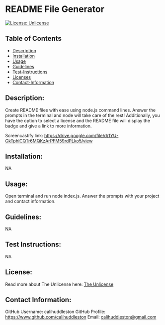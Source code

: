 # README File Generator
  [![License: Unlicense](https://img.shields.io/badge/license-Unlicense-blue.svg)](http://unlicense.org/)

  ## Table of Contents
  - [Description](#description)
  - [Installation](#install)
  - [Usage](#usage)
  - [Guidelines](#guidelines)
  - [Test-Instructions](#test)
  - [Licenses](#license)
  - [Contact-Information](#email)

  ## Description:
  Create README files with ease using node.js command lines. Answer the prompts in the terminal and node will take care of the rest! Additionally, you have the option to select a license and the README file will display the badge and give a link to more information.
  
  Screencastify link: https://drive.google.com/file/d/1YU-GkTphlCQTr6MQKzArPFM59rdPLko5/view

  ## Installation:
  NA

  ## Usage:
  Open terminal and run node index.js. Answer the prompts with your project and contact information.

  ## Guidelines:
  NA

  ## Test Instructions:
  NA

  ## License:
  Read more about The Unlicense here:
  [The Unlicense](http://unlicense.org/)

  ## Contact Information:
  GitHub Username: calihuddleston
  GitHub Profile: https://www.github.com/calihuddleston
  Email: calihuddleston@gmail.com
